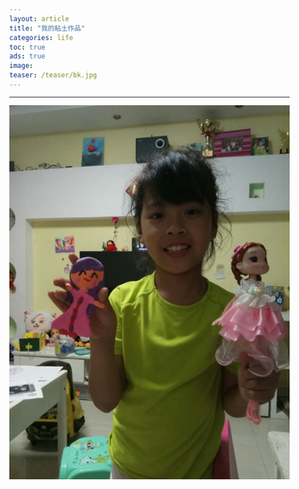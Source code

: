 ```yaml
---
layout: article
title: "我的粘土作品"
categories: life
toc: true
ads: true
image:
teaser: /teaser/bk.jpg
---
```


---


![df](https://github.com/storage201602/storage201602/blob/master/chenyifan2016/_posts/life/2016-05-31-2202life.md/0531_89.jpg?raw=true)
